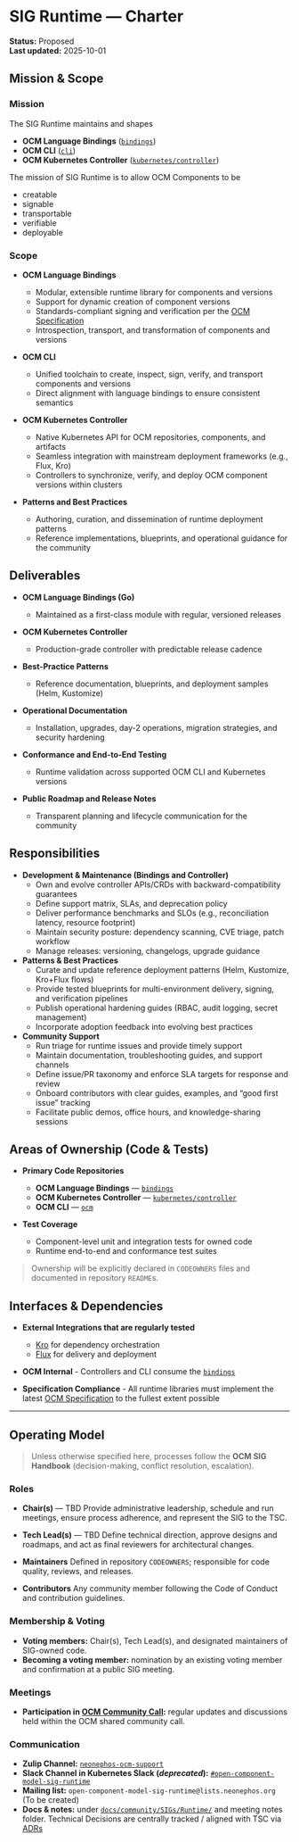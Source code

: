 # SIG Runtime — Charter

**Status:** Proposed  
**Last updated:** 2025-10-01

## Mission & Scope

### Mission

The SIG Runtime maintains and shapes

- **OCM Language Bindings** ([`bindings`](https://github.com/open-component-model/open-component-model/tree/main/bindings))
- **OCM CLI** ([`cli`](https://github.com/open-component-model/open-component-model/tree/main/cli))
- **OCM Kubernetes Controller** ([`kubernetes/controller`](https://github.com/open-component-model/open-component-model/tree/main/kubernetes/controller))

The mission of SIG Runtime is to allow OCM Components to be

- creatable
- signable
- transportable
- verifiable
- deployable

### Scope

* **OCM Language Bindings**
  * Modular, extensible runtime library for components and versions
  * Support for dynamic creation of component versions
  * Standards-compliant signing and verification per the [OCM Specification](https://github.com/open-component-model/ocm-spec/tree/main)
  * Introspection, transport, and transformation of components and versions

* **OCM CLI**
  * Unified toolchain to create, inspect, sign, verify, and transport components and versions
  * Direct alignment with language bindings to ensure consistent semantics

* **OCM Kubernetes Controller**
  * Native Kubernetes API for OCM repositories, components, and artifacts
  * Seamless integration with mainstream deployment frameworks (e.g., Flux, Kro)
  * Controllers to synchronize, verify, and deploy OCM component versions within clusters

* **Patterns and Best Practices**
  * Authoring, curation, and dissemination of runtime deployment patterns
  * Reference implementations, blueprints, and operational guidance for the community

## Deliverables

* **OCM Language Bindings (Go)**

  * Maintained as a first-class module with regular, versioned releases

* **OCM Kubernetes Controller**

  * Production-grade controller with predictable release cadence

* **Best-Practice Patterns**

  * Reference documentation, blueprints, and deployment samples (Helm, Kustomize)

* **Operational Documentation**

  * Installation, upgrades, day-2 operations, migration strategies, and security hardening

* **Conformance and End-to-End Testing**

  * Runtime validation across supported OCM CLI and Kubernetes versions

* **Public Roadmap and Release Notes**

  * Transparent planning and lifecycle communication for the community

## Responsibilities

* **Development & Maintenance (Bindings and Controller)**
  * Own and evolve controller APIs/CRDs with backward-compatibility guarantees
  * Define support matrix, SLAs, and deprecation policy
  * Deliver performance benchmarks and SLOs (e.g., reconciliation latency, resource footprint)
  * Maintain security posture: dependency scanning, CVE triage, patch workflow
  * Manage releases: versioning, changelogs, upgrade guidance
* **Patterns & Best Practices**
  * Curate and update reference deployment patterns (Helm, Kustomize, Kro+Flux flows)
  * Provide tested blueprints for multi-environment delivery, signing, and verification pipelines
  * Publish operational hardening guides (RBAC, audit logging, secret management)
  * Incorporate adoption feedback into evolving best practices
* **Community Support**
  * Run triage for runtime issues and provide timely support
  * Maintain documentation, troubleshooting guides, and support channels
  * Define issue/PR taxonomy and enforce SLA targets for response and review
  * Onboard contributors with clear guides, examples, and “good first issue” tracking
  * Facilitate public demos, office hours, and knowledge-sharing sessions

## Areas of Ownership (Code & Tests)

* **Primary Code Repositories**
  * **OCM Language Bindings** — [`bindings`](https://github.com/open-component-model/open-component-model/tree/main/bindings)
  * **OCM Kubernetes Controller** — [`kubernetes/controller`](https://github.com/open-component-model/open-component-model/tree/main/kubernetes/controller)
  * **OCM CLI** — [`ocm`](https://github.com/open-component-model/open-component-model/tree/main/cli)

* **Test Coverage**
  * Component-level unit and integration tests for owned code
  * Runtime end-to-end and conformance test suites

> Ownership will be explicitly declared in `CODEOWNERS` files and documented in repository `README`s.

## Interfaces & Dependencies

* **External Integrations that are regularly tested**
  * [Kro](https://kro.run) for dependency orchestration
  * [Flux](https://fluxcd.io) for delivery and deployment

* **OCM Internal** - Controllers and CLI consume the [`bindings`](https://github.com/open-component-model/open-component-model/tree/main/bindings)

* **Specification Compliance** - All runtime libraries must implement the latest [OCM Specification](https://github.com/open-component-model/ocm-spec/) to the fullest extent possible

---

## Operating Model

> Unless otherwise specified here, processes follow the **OCM SIG Handbook** (decision-making, conflict resolution, escalation).

### Roles

* **Chair(s)** — TBD
  Provide administrative leadership, schedule and run meetings, ensure process adherence, and represent the SIG to the TSC.

* **Tech Lead(s)** — TBD
  Define technical direction, approve designs and roadmaps, and act as final reviewers for architectural changes.

* **Maintainers**
  Defined in repository `CODEOWNERS`; responsible for code quality, reviews, and releases.

* **Contributors**
  Any community member following the Code of Conduct and contribution guidelines.

### Membership & Voting

- **Voting members:** Chair(s), Tech Lead(s), and designated maintainers of SIG-owned code.
- **Becoming a voting member:** nomination by an existing voting member and confirmation at a public SIG meeting.

### Meetings

- **Participation in [OCM Community Call](https://ocm.software/community/engagement/#community-calls):** regular updates and discussions held within the OCM shared community call.

### Communication

- **Zulip Channel:** [`neonephos-ocm-support`](https://linuxfoundation.zulipchat.com/#narrow/channel/532975-neonephos-ocm-support)
- **Slack Channel in Kubernetes Slack (_deprecated_):** [`#open-component-model-sig-runtime`](https://kubernetes.slack.com/archives/C05UWBE8R1D)
- **Mailing list:** `open-component-model-sig-runtime@lists.neonephos.org` (To be created)
- **Docs & notes:** under [`docs/community/SIGs/Runtime/`](.) and meeting notes folder. Technical Decisions are centrally tracked / aligned with TSC via [ADRs](./../../../adr)
